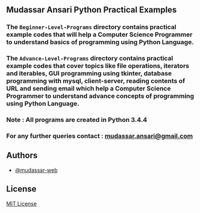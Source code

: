 ## Mudassar Ansari Python Practical Examples
### The `Beginner-Level-Programs` directory contains practical example codes that will help a Computer Science Programmer to understand basics of programming using Python Language.

### The `Advance-Level-Programs` directory contains practical example codes that cover topics like file operations, iterators and iterables, GUI programming using tkinter, database programming with mysql, client-server, reading contents of URL and sending email which help a Computer Science Programmer to understand advance concepts of programming using Python Language.

### Note : All programs are created in Python 3.4.4

### For any further queries contact : mudassar.ansari@gmail.com

## Authors

- [@mudassar-web](https://github.com/mudassar-web)

## License

[MIT License](LICENSE)
